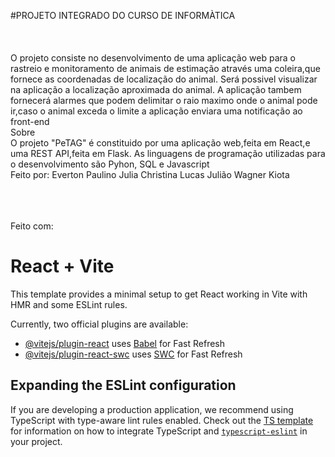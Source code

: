 #PROJETO INTEGRADO DO CURSO DE INFORMÀTICA
<br><br><br><br>
O projeto consiste no desenvolvimento de uma aplicação web para o rastreio e monitoramento de animais de estimação através uma coleira,que fornece as coordenadas de localização do animal. Será possivel 
visualizar na aplicação a localização aproximada do animal. A aplicação tambem fornecerá alarmes que podem delimitar o raio maximo onde o animal pode ir,caso o animal exceda o limite a aplicação enviara uma notificação ao front-end
<br>
Sobre
<br>
O projeto "PeTAG" é constituido por uma aplicação web,feita em React,e uma REST API,feita em Flask. As linguagens de programação utilizadas para o desenvolvimento são Pyhon, SQL e Javascript
<br>
Feito por:
Everton Paulino
Julia Christina
Lucas Julião
Wagner Kiota
<br>
<br>
<br>
<br>





Feito com:<br>
# React + Vite

This template provides a minimal setup to get React working in Vite with HMR and some ESLint rules.

Currently, two official plugins are available:

- [@vitejs/plugin-react](https://github.com/vitejs/vite-plugin-react/blob/main/packages/plugin-react) uses [Babel](https://babeljs.io/) for Fast Refresh
- [@vitejs/plugin-react-swc](https://github.com/vitejs/vite-plugin-react/blob/main/packages/plugin-react-swc) uses [SWC](https://swc.rs/) for Fast Refresh

## Expanding the ESLint configuration

If you are developing a production application, we recommend using TypeScript with type-aware lint rules enabled. Check out the [TS template](https://github.com/vitejs/vite/tree/main/packages/create-vite/template-react-ts) for information on how to integrate TypeScript and [`typescript-eslint`](https://typescript-eslint.io) in your project.
